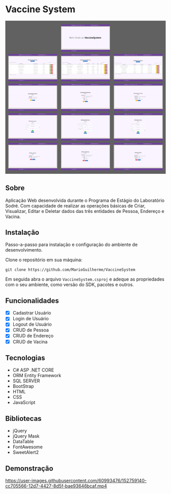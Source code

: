 # Vaccine System
![Demonstração](DEMONSTRACAO.png)

## Sobre
Aplicação Web desenvolvida durante o Programa de Estágio do Laboratório Sodré. Com capacidade de realizar as operações básicas de Criar, Visualizar, Editar e Deletar dados das três entidades de Pessoa, Endereço e Vacina.

## Instalação
Passo-a-passo para instalação e configuração do ambiente de desenvolvimento.

Clone o repositório em sua máquina:
```
git clone https://github.com/MarioGuilherme/VaccineSystem
```
Em seguida abra o arquivo `VaccineSystem.csproj` e adeque as propriedades com o seu ambiente, como versão do SDK, pacotes e outros.

## Funcionalidades
- [x] Cadastrar Usuário
- [x] Login de Usuário
- [x] Logout de Usuário
- [X] CRUD de Pessoa
- [X] CRUD de Endereço
- [X] CRUD de Vacina

## Tecnologias
* C# ASP .NET CORE
* ORM Entity Framework
* SQL SERVER
* BootStrap
* HTML
* CSS
* JavaScript

## Bibliotecas
* jQuery
* jQuery Mask
* DataTable
* FontAwesome
* SweetAlert2

## Demonstração
https://user-images.githubusercontent.com/60993476/152759140-cc705566-12d7-4427-8d5f-bae93646bcaf.mp4

